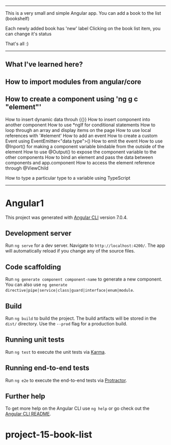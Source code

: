 -----------------------
This is a very small and simple Angular app.
You can add a book to the list (bookshelf)

Each newly added book has 'new' label
Clicking on the book list item, you can change it's status

That's all :)

---
What I've learned here?
---

How to import modules from angular/core
-
How to create a component using 'ng g c "element"'
-
How to insert dynamic data throuh {{}}
How to insert component into another component
How to use *ngIf for conditional statements
How to loop through an array and display items on the page
How to use local references with '#element'
How to add an event
How to create a custom Event using EventEmitter<"data type">()
How to emit the event
How to use @Inport() for making a component variable bindable from the outside of the element
How to use @Output() to expose the component variable to the other components
How to bind an element and pass the data between components and app.component
How to access the element reference through @ViewChild

How to type a particular type to a variable using TypeScript

-----------------------

# Angular1

This project was generated with [Angular CLI](https://github.com/angular/angular-cli) version 7.0.4.

## Development server

Run `ng serve` for a dev server. Navigate to `http://localhost:4200/`. The app will automatically reload if you change any of the source files.

## Code scaffolding

Run `ng generate component component-name` to generate a new component. You can also use `ng generate directive|pipe|service|class|guard|interface|enum|module`.

## Build

Run `ng build` to build the project. The build artifacts will be stored in the `dist/` directory. Use the `--prod` flag for a production build.

## Running unit tests

Run `ng test` to execute the unit tests via [Karma](https://karma-runner.github.io).

## Running end-to-end tests

Run `ng e2e` to execute the end-to-end tests via [Protractor](http://www.protractortest.org/).

## Further help

To get more help on the Angular CLI use `ng help` or go check out the [Angular CLI README](https://github.com/angular/angular-cli/blob/master/README.md).
# project-15-book-list
